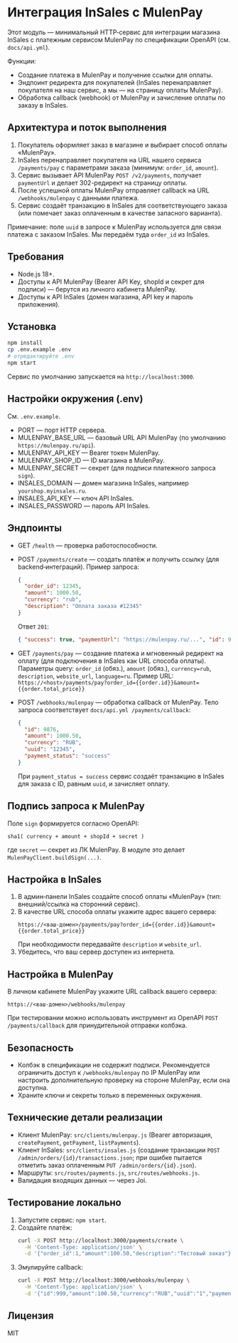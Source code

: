 # Интеграция InSales с MulenPay

Этот модуль — минимальный HTTP‑сервис для интеграции магазина InSales с платежным сервисом MulenPay по спецификации OpenAPI (см. `docs/api.yml`).

Функции:
- Создание платежа в MulenPay и получение ссылки для оплаты.
- Эндпоинт редиректа для покупателей (InSales перенаправляет покупателя на наш сервис, а мы — на страницу оплаты MulenPay).
- Обработка callback (webhook) от MulenPay и зачисление оплаты по заказу в InSales.

## Архитектура и поток выполнения
1. Покупатель оформляет заказ в магазине и выбирает способ оплаты «MulenPay».
2. InSales перенаправляет покупателя на URL нашего сервиса `/payments/pay` с параметрами заказа (минимум: `order_id`, `amount`).
3. Сервис вызывает API MulenPay `POST /v2/payments`, получает `paymentUrl` и делает 302-редирект на страницу оплаты.
4. После успешной оплаты MulenPay отправляет callback на URL `/webhooks/mulenpay` с данными платежа.
5. Сервис создаёт транзакцию в InSales для соответствующего заказа (или помечает заказ оплаченным в качестве запасного варианта).

Примечание: поле `uuid` в запросе к MulenPay используется для связи платежа с заказом InSales. Мы передаём туда `order_id` из InSales.

## Требования
- Node.js 18+.
- Доступы к API MulenPay (Bearer API Key, shopId и секрет для подписи) — берутся из личного кабинета MulenPay.
- Доступы к API InSales (домен магазина, API key и пароль приложения).

## Установка
```bash
npm install
cp .env.example .env
# отредактируйте .env
npm start
```
Сервис по умолчанию запускается на `http://localhost:3000`.

## Настройки окружения (.env)
См. `.env.example`.
- PORT — порт HTTP сервера.
- MULENPAY_BASE_URL — базовый URL API MulenPay (по умолчанию `https://mulenpay.ru/api`).
- MULENPAY_API_KEY — Bearer токен MulenPay.
- MULENPAY_SHOP_ID — ID магазина в MulenPay.
- MULENPAY_SECRET — секрет (для подписи платежного запроса `sign`).
- INSALES_DOMAIN — домен магазина InSales, например `yourshop.myinsales.ru`.
- INSALES_API_KEY — ключ API InSales.
- INSALES_PASSWORD — пароль API InSales.

## Эндпоинты

- GET `/health` — проверка работоспособности.

- POST `/payments/create` — создать платёж и получить ссылку (для backend‑интеграций).
  Пример запроса:
  ```json
  {
    "order_id": 12345,
    "amount": 1000.50,
    "currency": "rub",
    "description": "Оплата заказа #12345"
  }
  ```
  Ответ `201`:
  ```json
  { "success": true, "paymentUrl": "https://mulenpay.ru/...", "id": 9876 }
  ```

- GET `/payments/pay` — создание платежа и мгновенный редирект на оплату (для подключения в InSales как URL способа оплаты).
  Параметры query: `order_id` (обяз.), `amount` (обяз.), `currency=rub`, `description`, `website_url`, `language=ru`.
  Пример URL: `https://<host>/payments/pay?order_id={{order.id}}&amount={{order.total_price}}`

- POST `/webhooks/mulenpay` — обработка callback от MulenPay.
  Тело запроса соответствует `docs/api.yml /payments/callback`:
  ```json
  {
    "id": 9876,
    "amount": 1000.50,
    "currency": "RUB",
    "uuid": "12345",
    "payment_status": "success"
  }
  ```
  При `payment_status = success` сервис создаёт транзакцию в InSales для заказа с ID, равным `uuid`, и зачисляет оплату.

## Подпись запроса к MulenPay
Поле `sign` формируется согласно OpenAPI:
```
sha1( currency + amount + shopId + secret )
```
где `secret` — секрет из ЛК MulenPay. В модуле это делает `MulenPayClient.buildSign(...)`.

## Настройка в InSales
1. В админ‑панели InSales создайте способ оплаты «MulenPay» (тип: внешний/ссылка на сторонний сервис).
2. В качестве URL способа оплаты укажите адрес вашего сервера:
   ```
   https://<ваш-домен>/payments/pay?order_id={{order.id}}&amount={{order.total_price}}
   ```
   При необходимости передавайте `description` и `website_url`.
3. Убедитесь, что ваш сервер доступен из интернета.

## Настройка в MulenPay
В личном кабинете MulenPay укажите URL callback вашего сервера:
```
https://<ваш-домен>/webhooks/mulenpay
```
При тестировании можно использовать инструмент из OpenAPI `POST /payments/callback` для принудительной отправки колбэка.

## Безопасность
- Колбэк в спецификации не содержит подписи. Рекомендуется ограничить доступ к `/webhooks/mulenpay` по IP MulenPay или настроить дополнительную проверку на стороне MulenPay, если она доступна.
- Храните ключи и секреты только в переменных окружения.

## Технические детали реализации
- Клиент MulenPay: `src/clients/mulenpay.js` (Bearer авторизация, `createPayment`, `getPayment`, `listPayments`).
- Клиент InSales: `src/clients/insales.js` (создание транзакции `POST /admin/orders/{id}/transactions.json`; при ошибке пытается отметить заказ оплаченным `PUT /admin/orders/{id}.json`).
- Маршруты: `src/routes/payments.js`, `src/routes/webhooks.js`.
- Валидация входящих данных — через Joi.

## Тестирование локально
1. Запустите сервис: `npm start`.
2. Создайте платёж:
   ```bash
   curl -X POST http://localhost:3000/payments/create \
     -H 'Content-Type: application/json' \
     -d '{"order_id":1,"amount":100.50,"description":"Тестовый заказ"}'
   ```
3. Эмулируйте callback:
   ```bash
   curl -X POST http://localhost:3000/webhooks/mulenpay \
     -H 'Content-Type: application/json' \
     -d '{"id":999,"amount":100.50,"currency":"RUB","uuid":"1","payment_status":"success"}'
   ```

## Лицензия
MIT
